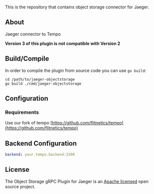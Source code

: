 This is the repository that contains object storage connector for Jaeger.

## About
Jaeger connector to Tempo

**Version 3 of this plugin is not compatible with Version 2**

## Build/Compile
In order to compile the plugin from source code you can use `go build`:

```
cd /path/to/jaeger-objectstorage
go build ./cmd/jaeger-objectstorage
```

## Configuration
### Requirements
Use our fork of tempo [https://github.com/flitnetics/tempo](https://github.com/flitnetics/tempo)

## Backend Configuration
```config.yaml
backend: your.tempo.backend:3200
```

## License

The Object Storage gRPC Plugin for Jaeger is an [Apache licensed](LICENSE) open source project.
